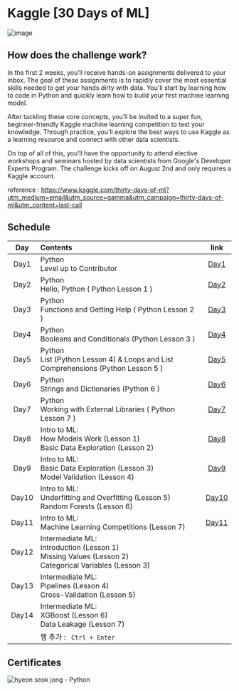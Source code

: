 # Kaggle [30 Days of ML]

![image](https://user-images.githubusercontent.com/77032455/127953298-32516696-95fd-4bc9-a634-e73236bb4819.png)

## How does the challenge work?

In the first 2 weeks, you’ll receive hands-on assignments delivered to your inbox. The goal of these assignments is to rapidly cover the most essential skills needed to get your hands dirty with data. You'll start by learning how to code in Python and quickly learn how to build your first machine learning model.

After tackling these core concepts, you’ll be invited to a super fun, beginner-friendly Kaggle machine learning competition to test your knowledge. Through practice, you’ll explore the best ways to use Kaggle as a learning resource and connect with other data scientists.

On top of all of this, you’ll have the opportunity to attend elective workshops and seminars hosted by data scientists from Google's Developer Experts Program. The challenge kicks off on August 2nd and only requires a Kaggle account.

reference : https://www.kaggle.com/thirty-days-of-ml?utm_medium=email&utm_source=gamma&utm_campaign=thirty-days-of-ml&utm_content=last-call



## **Schedule**

|  Day  | Contents                                                     |                             link                             |
| :---: | :----------------------------------------------------------- | :----------------------------------------------------------: |
| Day1  | Python <br />Level up to Contributor                         | [Day1](https://github.com/seok-jong/Kaggle_30Days_ofML/tree/master/Day1) |
| Day2  | Python<br />Hello, Python ( Python Lesson 1 )                | [Day2](https://github.com/seok-jong/Kaggle_30Days_ofML/tree/master/Day2) |
| Day3  | Python<br />Functions and Getting Help ( Python Lesson 2 )   | [Day3](https://github.com/seok-jong/Kaggle_30Days_ofML/tree/master/Day3) |
| Day4  | Python<br />Booleans and Conditionals (Python Lesson 3 )     | [Day4](https://github.com/seok-jong/Kaggle_30Days_ofML/tree/master/Day4) |
| Day5  | Python<br />List (Python Lesson 4) & Loops and List Comprehensions (Python Lesson 5 ) | [Day5](https://github.com/seok-jong/Kaggle_30Days_ofML/tree/master/Day5) |
| Day6  | Python<br />Strings and Dictionaries (Python 6 )             | [Day6](https://github.com/seok-jong/Kaggle_30Days_ofML/tree/master/Day6) |
| Day7  | Python<br />Working with External Libraries ( Python Lesson 7 ) | [Day7](https://github.com/seok-jong/Kaggle_30Days_ofML/tree/master/Day7) |
| Day8  | Intro to ML:<br />How Models Work (Lesson 1)<br />Basic Data Exploration (Lesson 2) | [Day8](https://github.com/seok-jong/Kaggle_30Days_ofML/tree/master/Day8) |
| Day9  | Intro to ML:<br />Basic Data Exploration (Lesson 3)<br />Model Validation (Lesson 4) | [Day9](https://github.com/seok-jong/Kaggle_30Days_ofML/tree/master/Day9) |
| Day10 | Intro to ML:<br />Underfitting and Overfitting (Lesson 5)<br />Random Forests (Lesson 6) | [Day10](https://github.com/seok-jong/Kaggle_30Days_ofML/tree/master/Day10) |
| Day11 | Intro to ML:<br />Machine Learning Competitions (Lesson 7)   | [Day11](https://github.com/seok-jong/Kaggle_30Days_ofML/tree/master/Day11) |
| Day12 | Intermediate ML:<br />Introduction (Lesson 1)<br />Missing Values (Lesson 2)<br />Categorical Variables (Lesson 3) |                                                              |
| Day13 | Intermediate ML:<br />Pipelines (Lesson 4)<br />Cross-Validation (Lesson 5) |                                                              |
| Day14 | Intermediate ML:<br />XGBoost (Lesson 6)<br />Data Leakage (Lesson 7) |                                                              |
|       | 행 추가 :  ``` Ctrl + Enter```                               |                                                              |



## Certificates

![hyeon seok jong - Python](https://user-images.githubusercontent.com/77032455/129177671-cb80fac6-810b-4d94-9110-feaf64cd3484.png)

